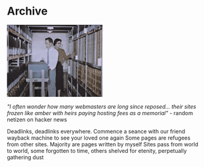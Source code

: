 # Archive

<div class="br"><img src=".pix/archivists.gif" style="width: 250px; height: auto;"></div>

_"I often wonder how many webmasters are long since reposed&hellip; their sites frozen like amber with heirs paying hosting fees as a memorial"_ - random netizen on hacker news

Deadlinks, deadlinks everywhere.
Commence a seance with our friend wayback machine to see your loved one again
Some pages are refugees from other sites. Majority are pages written by myself
Sites pass from world to world, some forgotten to time, others shelved for etenity, perpetually gathering dust
